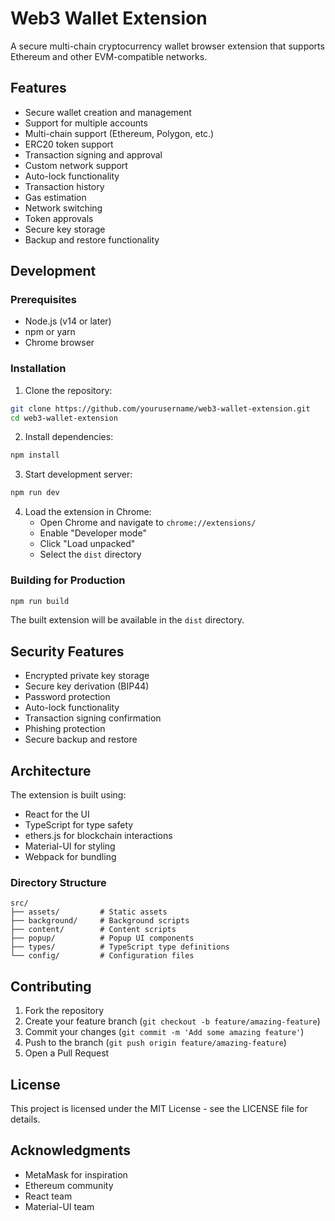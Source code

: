 # Web3 Wallet Extension

A secure multi-chain cryptocurrency wallet browser extension that supports Ethereum and other EVM-compatible networks.

## Features

- Secure wallet creation and management
- Support for multiple accounts
- Multi-chain support (Ethereum, Polygon, etc.)
- ERC20 token support
- Transaction signing and approval
- Custom network support
- Auto-lock functionality
- Transaction history
- Gas estimation
- Network switching
- Token approvals
- Secure key storage
- Backup and restore functionality

## Development

### Prerequisites

- Node.js (v14 or later)
- npm or yarn
- Chrome browser

### Installation

1. Clone the repository:
```bash
git clone https://github.com/yourusername/web3-wallet-extension.git
cd web3-wallet-extension
```

2. Install dependencies:
```bash
npm install
```

3. Start development server:
```bash
npm run dev
```

4. Load the extension in Chrome:
   - Open Chrome and navigate to `chrome://extensions/`
   - Enable "Developer mode"
   - Click "Load unpacked"
   - Select the `dist` directory

### Building for Production

```bash
npm run build
```

The built extension will be available in the `dist` directory.

## Security Features

- Encrypted private key storage
- Secure key derivation (BIP44)
- Password protection
- Auto-lock functionality
- Transaction signing confirmation
- Phishing protection
- Secure backup and restore

## Architecture

The extension is built using:

- React for the UI
- TypeScript for type safety
- ethers.js for blockchain interactions
- Material-UI for styling
- Webpack for bundling

### Directory Structure

```
src/
├── assets/         # Static assets
├── background/     # Background scripts
├── content/        # Content scripts
├── popup/          # Popup UI components
├── types/          # TypeScript type definitions
└── config/         # Configuration files
```

## Contributing

1. Fork the repository
2. Create your feature branch (`git checkout -b feature/amazing-feature`)
3. Commit your changes (`git commit -m 'Add some amazing feature'`)
4. Push to the branch (`git push origin feature/amazing-feature`)
5. Open a Pull Request

## License

This project is licensed under the MIT License - see the LICENSE file for details.

## Acknowledgments

- MetaMask for inspiration
- Ethereum community
- React team
- Material-UI team 